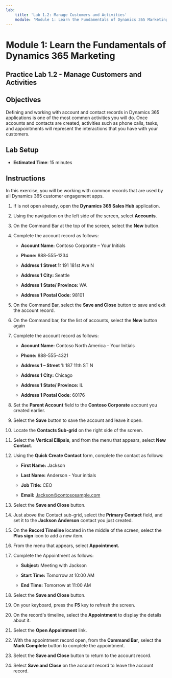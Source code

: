 ```yaml
---
lab:
    title: 'Lab 1.2: Manage Customers and Activities'
    module: 'Module 1: Learn the Fundamentals of Dynamics 365 Marketing'
---
```


Module 1: Learn the Fundamentals of Dynamics 365 Marketing
========================

## Practice Lab 1.2 - Manage Customers and Activities

## Objectives

Defining and working with account and contact records in Dynamics 365 applications is one of the most common activities you will do. Once accounts and contacts are created, activities such as phone calls, tasks, and appointments will represent the interactions that you have with your customers.

## Lab Setup

  - **Estimated Time**: 15 minutes

## Instructions

In this exercise, you will be working with common records that are used by all Dynamics 365 customer engagement apps. 

1. If is not open already, open the **Dynamics 365 Sales Hub** application. 

2. Using the navigation on the left side of the screen, select **Accounts**. 

3. On the Command Bar at the top of the screen, select the **New** button.

4. Complete the account record as follows:

	- **Account Name:** Contoso Corporate – Your Initials

	- **Phone:** 888-555-1234

	- **Address 1 Street 1:** 191 181st Ave N

	- **Address 1 City:** Seattle

	- **Address 1 State/ Province:** WA

	- **Address 1 Postal Code:** 98101

5. On the Command Bar, select the **Save and Close** button to save and exit the account record.

6. On the Command bar, for the list of accounts, select the **New** button again

7. Complete the account record as follows:

	- **Account Name:** Contoso North America – Your Initials

	- **Phone:** 888-555-4321

	- **Address 1 – Street 1**: 187 11th ST N

	- **Address 1 City:** Chicago

	- **Address 1 State/ Province:** IL

	- **Address 1 Postal Code:** 60176

8. Set the **Parent Account** field to the **Contoso Corporate** account you created earlier. 

9. Select the **Save** button to save the account and leave it open. 

10. Locate the **Contacts Sub-grid** on the right side of the screen. 

11. Select the **Vertical Ellipsis**, and from the menu that appears, select **New Contact**. 

12. Using the **Quick Create Contact** form, complete the contact as follows:

	- **First Name:** Jackson

	- **Last Name:** Anderson - Your initials

	- **Job Title:** CEO

	- **Email:** Jackson@contososample.com

13. Select the **Save and Close** button.

14. Just above the Contact sub-grid, select the **Primary Contact** field, and set it to the **Jackson Anderson** contact you just created. 

15. On the **Record Timeline** located in the middle of the screen, select the **Plus sign** icon to add a new item. 

16. From the menu that appears, select **Appointment.**

17. Complete the Appointment as follows:

	- **Subject:** Meeting with Jackson

	- **Start Time:** Tomorrow at 10:00 AM 

	- **End Time:** Tomorrow at 11:00 AM 

18. Select the **Save and Close** button. 

19. On your keyboard, press the **F5** key to refresh the screen.     

20. On the record's timeline, select the **Appointment** to display the details about it.   

21. Select the **Open Appointment** link. 

22. With the appointment record open, from the **Command Bar**, select the **Mark Complete** button to complete the appointment. 

23. Select the **Save and Close** button to return to the account record.   

24. Select **Save and Close** on the account record to leave the account record.   
